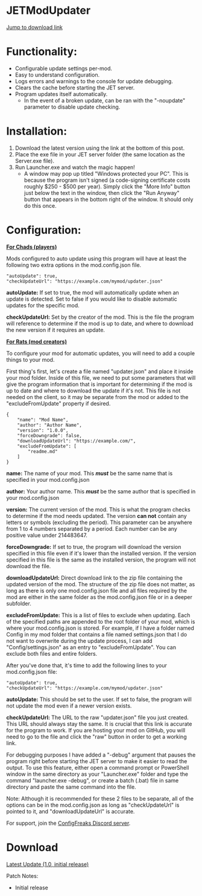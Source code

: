 # JETModUpdater

[Jump to download link](#Download)

# Functionality:
* Configurable update settings per-mod.
* Easy to understand configuration.
* Logs errors and warnings to the console for update debugging.
* Clears the cache before starting the JET server.
* Program updates itself automatically.
	* In the event of a broken update, can be ran with the "-noupdate" parameter to disable update checking.


# Installation:
1. Download the latest version using the link at the bottom of this post.
2. Place the exe file in your JET server folder (the same location as the Server.exe file).
3. Run Launcher.exe and watch the magic happen!
	* A window may pop up titled "Windows protected your PC". This is because the program isn't signed (a code-signing certificate costs roughly $250 - $500 per year). Simply click the "More Info" button just below the text in the window, then click the "Run Anyway" button that appears in the bottom right of the window. It should only do this once.


# Configuration:
**<ins>For Chads (players)</ins>**

Mods configured to auto update using this program will have at least the following two extra options in the mod.config.json file.
```
"autoUpdate": true,
"checkUpdateUrl": "https://example.com/mymod/updater.json"
```

**autoUpdate:** If set to true, the mod will automatically update when an update is detected. Set to false if you would like to disable automatic updates for the specific mod.

**checkUpdateUrl:** Set by the creator of the mod. This is the file the program will reference to determine if the mod is up to date, and where to download the new version if it requires an update.


**<ins>For Rats (mod creators)</ins>**

To configure your mod for automatic updates, you will need to add a couple things to your mod.

First thing's first, let's create a file named "updater.json" and place it inside your mod folder. Inside of this file, we need to put some parameters that will give the program information that is important for determining if the mod is up to date and where to download the update if it's not. This file is not needed on the client, so it may be separate from the mod or added to the "excludeFromUpdate" property if desired.

```
{
	"name": "Mod Name",
	"author": "Author Name",
	"version": "1.0.0",
	"forceDowngrade": false,
	"downloadUpdateUrl": "https://example.com/",
	"excludeFromUpdate": [
		"readme.md"
	]
}
```
**name:** The name of your mod. This ***must*** be the same name that is specified in your mod.config.json

**author:** Your author name. This ***must*** be the same author that is specified in your mod.config.json

**version:** The current version of the mod. This is what the program checks to determine if the mod needs updated. The version **can not** contain any letters or symbols (excluding the period). This parameter can be anywhere from 1 to 4 numbers separated by a period. Each number can be any positive value under 214483647.

**forceDowngrade:** If set to true, the program will download the version specified in this file even if it's lower than the installed version. If the version specified in this file is the same as the installed version, the program will not download the file.

**downloadUpdateUrl:** Direct download link to the zip file containing the updated version of the mod. The structure of the zip file does not matter, as long as there is only one mod.config.json file and all files required by the mod are either in the same folder as the mod.config.json file or in a deeper subfolder.

**excludeFromUpdate:** This is a list of files to exclude when updating. Each of the specified paths are appended to the root folder of your mod, which is where your mod.config.json is stored. For example, if I have a folder named Config in my mod folder that contains a file named settings.json that I do not want to overwrite during the update process, I can add "Config/settings.json" as an entry to "excludeFromUpdate". You can exclude both files and entire folders.



After you've done that, it's time to add the following lines to your mod.config.json file:

```
"autoUpdate": true,
"checkUpdateUrl": "https://example.com/mymod/updater.json"
```

**autoUpdate:** This should be set to the user. If set to false, the program will not update the mod even if a newer version exists.

**checkUpdateUrl:** The URL to the raw "updater.json" file you just created. This URL should always stay the same. It is crucial that this link is accurate for the program to work. If you are hosting your mod on GitHub, you will need to go to the file and click the "raw" button in order to get a working link.

For debugging purposes I have added a "-debug" argument that pauses the program right before starting the JET server to make it easier to read the output. To use this feature, either open a command prompt or PowerShell window in the same directory as your "Launcher.exe" folder and type the command "launcher.exe -debug", or create a batch (.bat) file in same directory and paste the same command into the file.

Note: Although it is recommended for these 2 files to be separate, all of the options can be in the mod.config.json as long as "checkUpdateUrl" is pointed to it, and "downloadUpdateUrl" is accurate.

For support, join the [ConfigFreaks Discord server](https://discord.gg/5jf5aaB).

# Download
[Latest Update (1.0, initial release)](https://github.com/AppeazeTheCheese/JETModUpdater/releases/download/1.0.0/Launcher.exe)

Patch Notes:
* Initial release
